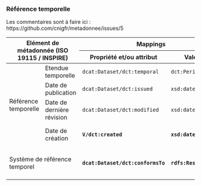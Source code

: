 <h3><a name="md-on-md">Référence temporelle</a></h3>
<p>Les commentaires sont à faire ici : https://github.com/cnigfr/metadonnee/issues/5</p>


<table>
  <thead>
    <tr>
      <th colspan="2" rowspan="2">Elément de métadonnée (ISO 19115 / INSPIRE)</th>
      <th colspan="2">Mappings</th>
      <th rowspan="2">Statut</th>
      <th rowspan="2">Commentaire</th>
    </tr>
    <tr>
      <th>Propriété et/ou attribut</th>
      <th>Valeurs</th>
    </tr>
  </thead>
  <tbody>
 <tr>
      <td rowspan="4">Référence temporelle</td>
      <td>Etendue temporelle</td>
      <td><code>dcat:Dataset/dct:temporal</code></td>
      <td><code>dct:PeriodOfTime</code></td>
      <td>stable</td>
      <td></td>
    </tr>   
 <tr>
      <td>Date de publication</td>
      <td><code>dcat:Dataset/dct:issued</code></td>
      <td><code>xsd:date</code></td>
      <td>stable</td>
      <td></td>
    </tr>
    <tr>
      <td>Date de dernière révision</td>
      <td><code>dcat:Dataset/dct:modified</code></td>
      <td><code>xsd:date</code></td>
      <td>stable</td>
      <td></td>
    </tr>
    <tr>
      <td>Date de création</td>
      <td><strong><code>V/dct:created</code></strong></td>
      <td><strong><code>xsd:date</code></strong></td>
      <td>stable</td>
      <td>Seulement pour le profil étendu</td>
    </tr>  
<tr>
      <td colspan="2">Système de référence temporel</td>
      <td><strong><code>dcat:Dataset/dct:conformsTo</code></strong></td>
      <td><strong><code>rdfs:Resource</code></strong></td>
      <td><strong>unstable</strong></td>
      <td>Seulement pour le profil étendu. A discuter</td>
    </tr>
  </tbody>
</table>
